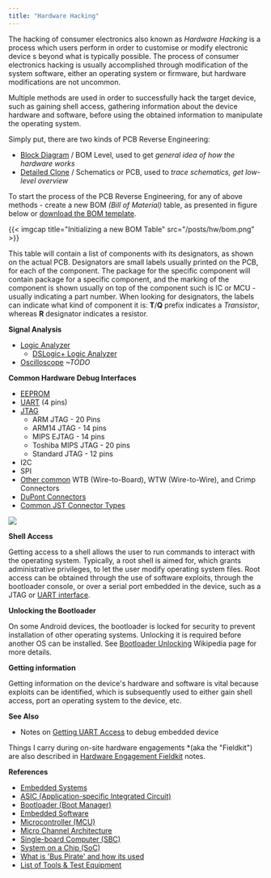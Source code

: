```yaml
---
title: "Hardware Hacking"
---
```


The hacking of consumer electronics also known as *Hardware Hacking* is a process which users perform in order to customise or modify electronic device s beyond what is typically possible. The process of consumer electronics hacking is usually accomplished through modification of the system software, either an operating system or firmware, but hardware modifications are not uncommon.

Multiple methods are used in order to successfully hack the target device, such as gaining shell access, gathering information about the device hardware and software, before using the obtained information to manipulate the operating system.

Simply put, there are two kinds of PCB Reverse Engineering:

* [Block Diagram](/block-diagram) / BOM Level, used to get *general idea of how the hardware works*
* [Detailed Clone](/schematics-diagram) / Schematics or PCB, used to *trace schematics, get low-level overview*

To start the process of the PCB Reverse Engineering, for any of above methods - create a new BOM *(Bill of Material)* table, as presented in figure below or [download the BOM template](https://github.com/durakiconsulting/templates/blob/master/BOM.numbers).

{{< imgcap title="Initializing a new BOM Table" src="/posts/hw/bom.png" >}}

This table will contain a list of components with its designators, as shown on the actual PCB. Designators are small labels usually printed on the PCB, for each of the component. The package for the specific component will contain package for a specific component, and the marking of the component is shown usually on top of the component such is IC or MCU - usually indicating a part number. When looking for designators, the labels can indicate what kind of component it is: **T**/**Q** prefix indicates a *Transistor*, whereas **R** designator indicates a resistor.

**Signal Analysis**

* [Logic Analyzer](/hw/logic-analyzer)
  * [DSLogic+ Logic Analyzer](/hw/dslogic-logic-analyzer)
* [Oscilloscope](/hw/oscilloscope) *~TODO*

**Common Hardware Debug Interfaces**

* [EEPROM](/eeprom)
* [UART](/uart-interface) (4 pins)
* [JTAG](/jtag-interface)
  - ARM JTAG - 20 Pins
  - ARM14 JTAG - 14 pins
  - MIPS EJTAG - 14 pins
  - Toshiba MIPS JTAG - 20 pins
  - Standard JTAG - 12 pins
* I2C
* SPI
* [Other common](https://www.mattmillman.com/info/crimpconnectors/) WTB (Wire-to-Board), WTW (Wire-to-Wire), and Crimp Connectors
* [DuPont Connectors](https://www.mattmillman.com/info/crimpconnectors/dupont-and-dupont-connectors/)
* [Common JST Connector Types](https://www.mattmillman.com/info/crimpconnectors/common-jst-connector-types/)

![](https://raw.githubusercontent.com/arunmagesh/hw_hacking_cheatsheet/master/cheatsheet_0.1.png)

**Shell Access**

Getting access to a shell allows the user to run commands to interact with the operating system. Typically, a root shell is aimed for, which grants administrative privileges, to let the user modify operating system files. Root access can be obtained through the use of software exploits, through the bootloader console, or over a serial port embedded in the device, such as a JTAG or [UART interface](/uart-interface).

**Unlocking the Bootloader**

On some Android devices, the bootloader is locked for security to prevent installation of other operating systems. Unlocking it is required before another OS can be installed. See [Bootloader Unlocking](https://en.wikipedia.org/wiki/Bootloader_unlocking) Wikipedia page for more details.

**Getting information**

Getting information on the device's hardware and software is vital because exploits can be identified, which is subsequently used to either gain shell access, port an operating system to the device, etc.

**See Also**

- Notes on [Getting UART Access](/uart-interface) to debug embedded device

Things I carry during on-site hardware engagements *(aka the "Fieldkit") are also described in [Hardware Engagement Fieldkit](/offsec-hardware-fieldkit) notes.

**References**

- [Embedded Systems](https://en.wikipedia.org/wiki/Embedded_system)
- [ASIC (Application-specific Integrated Circuit)](https://en.wikipedia.org/wiki/Application-specific_integrated_circuit)
- [Bootloader (Boot Manager)](https://en.wikipedia.org/wiki/Bootloader)
- [Embedded Software](https://en.wikipedia.org/wiki/Embedded_software)
- [Microcontroller (MCU)](https://en.wikipedia.org/wiki/Microcontroller)
- [Micro Channel Architecture](https://en.wikipedia.org/wiki/Micro_Channel_architecture)
- [Single-board Computer (SBC)](https://en.wikipedia.org/wiki/Single-board_computer)
- [System on a Chip (SoC)](https://en.wikipedia.org/wiki/System_on_a_chip)
- [What is 'Bus Pirate' and how its used](https://www.bigmessowires.com/2013/11/19/what-is-the-bus-pirate/)
- [List of Tools & Test Equipment](https://old.reddit.com/r/PrintedCircuitBoard/wiki/tools)